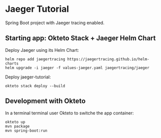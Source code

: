 # Jaeger Tutorial

Spring Boot project with Jaeger tracing enabled.

## Starting app: Okteto Stack + Jaeger Helm Chart

Deploy Jaeger using its Helm Chart:

```
helm repo add jaegertracing https://jaegertracing.github.io/helm-charts
helm upgrade -i jaeger -f values-jaeger.yaml jaegertracing/jaeger
```

Deploy jaeger-tutorial:

```
okteto stack deploy --build
```

## Development with Okteto

In a terminal terminal user Okteto to switche the app container:

```
okteto up
mvn package
mvn spring-boot:run
```

